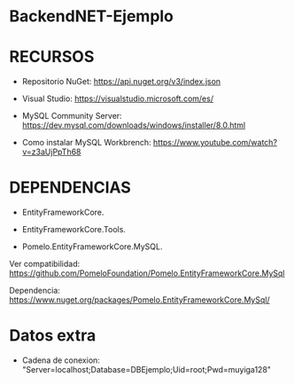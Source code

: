 # BackendNET-Ejemplo

# RECURSOS
- Repositorio NuGet: https://api.nuget.org/v3/index.json

- Visual Studio: https://visualstudio.microsoft.com/es/

- MySQL Community Server: https://dev.mysql.com/downloads/windows/installer/8.0.html

- Como instalar MySQL Workbrench: https://www.youtube.com/watch?v=z3aUjPpTh68


# DEPENDENCIAS

- EntityFrameworkCore.

- EntityFrameworkCore.Tools.

- Pomelo.EntityFrameworkCore.MySQL.

Ver compatibilidad: https://github.com/PomeloFoundation/Pomelo.EntityFrameworkCore.MySql

Dependencia: https://www.nuget.org/packages/Pomelo.EntityFrameworkCore.MySql/

# Datos extra

- Cadena de conexion: "Server=localhost;Database=DBEjemplo;Uid=root;Pwd=muyiga128"

